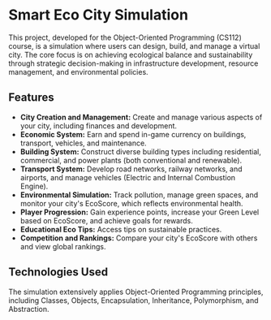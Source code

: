 # Smart Eco City Simulation

This project, developed for the Object-Oriented Programming (CS112) course, is a simulation where users can design, build, and manage a virtual city. The core focus is on achieving ecological balance and sustainability through strategic decision-making in infrastructure development, resource management, and environmental policies.

## Features

* **City Creation and Management:** Create and manage various aspects of your city, including finances and development.
* **Economic System:** Earn and spend in-game currency on buildings, transport, vehicles, and maintenance.
* **Building System:** Construct diverse building types including residential, commercial, and power plants (both conventional and renewable).
* **Transport System:** Develop road networks, railway networks, and airports, and manage vehicles (Electric and Internal Combustion Engine).
* **Environmental Simulation:** Track pollution, manage green spaces, and monitor your city's EcoScore, which reflects environmental health.
* **Player Progression:** Gain experience points, increase your Green Level based on EcoScore, and achieve goals for rewards.
* **Educational Eco Tips:** Access tips on sustainable practices.
* **Competition and Rankings:** Compare your city's EcoScore with others and view global rankings.

## Technologies Used

The simulation extensively applies Object-Oriented Programming principles, including Classes, Objects, Encapsulation, Inheritance, Polymorphism, and Abstraction.
